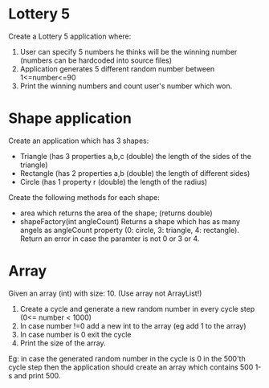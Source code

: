 # Lottery 5

Create a Lottery 5 application where:
1. User can specify 5 numbers he thinks will be the winning number (numbers can be hardcoded into source files)
2. Application generates 5 different random number between 1<=number<=90
3. Print the winning numbers and count user's number which won.
	
# Shape application
Create an application which has 3 shapes:
* Triangle (has 3 properties a,b,c (double) the length of the sides of the triangle)
* Rectangle (has 2 properties a,b (double) the length of different sides)
* Circle (has 1 property r (double) the length of the radius)
	
Create the following methods for each shape:
* area which returns the area of the shape; (returns double)
* shapeFactory(int angleCount) Returns a shape which has as many angels as angleCount property (0: circle, 3: triangle, 4: rectangle). Return an error in case the paramter is not 0 or 3 or 4.
		
# Array
Given an array (int) with size: 10. (Use array not ArrayList!)

1. Create a cycle and generate a new random number in every cycle step (0<= number < 1000)
2. In case number !=0 add a new int to the array (eg add 1 to the array)
3. In case number is 0 exit the cycle
4. Print the size of the array.

Eg: in case the generated random number in the cycle is 0 in the 500'th cycle step then the application should create an array which contains 500 1-s and print 500.